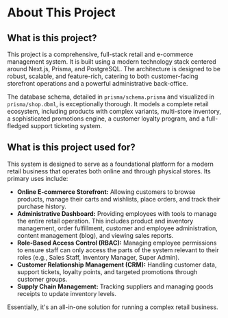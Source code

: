 # About This Project

## What is this project?

This project is a comprehensive, full-stack retail and e-commerce management system. It is built using a modern technology stack centered around Next.js, Prisma, and PostgreSQL. The architecture is designed to be robust, scalable, and feature-rich, catering to both customer-facing storefront operations and a powerful administrative back-office.

The database schema, detailed in `prisma/schema.prisma` and visualized in `prisma/shop.dbml`, is exceptionally thorough. It models a complete retail ecosystem, including products with complex variants, multi-store inventory, a sophisticated promotions engine, a customer loyalty program, and a full-fledged support ticketing system.

## What is this project used for?

This system is designed to serve as a foundational platform for a modern retail business that operates both online and through physical stores. Its primary uses include:

- **Online E-commerce Storefront:** Allowing customers to browse products, manage their carts and wishlists, place orders, and track their purchase history.
- **Administrative Dashboard:** Providing employees with tools to manage the entire retail operation. This includes product and inventory management, order fulfillment, customer and employee administration, content management (blog), and viewing sales reports.
- **Role-Based Access Control (RBAC):** Managing employee permissions to ensure staff can only access the parts of the system relevant to their roles (e.g., Sales Staff, Inventory Manager, Super Admin).
- **Customer Relationship Management (CRM):** Handling customer data, support tickets, loyalty points, and targeted promotions through customer groups.
- **Supply Chain Management:** Tracking suppliers and managing goods receipts to update inventory levels.

Essentially, it's an all-in-one solution for running a complex retail business.
